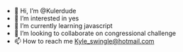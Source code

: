- 👋 Hi, I’m @Kulerdude
- 👀 I’m interested in yes
- 🌱 I’m currently learning javascript
- 💞️ I’m looking to collaborate on congressional challenge
- 📫 How to reach me Kyle_swingle@hotmail.com

<!---
Kulerdude/Kulerdude is a ✨ special ✨ repository because its `README.md` (this file) appears on your GitHub profile.
You can click the Preview link to take a look at your changes.
--->
